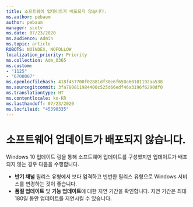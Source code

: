 ```yaml
---
title: 소프트웨어 업데이트가 배포되지 않습니다.
ms.author: pebaum
author: pebaum
manager: scotv
ms.date: 07/23/2020
ms.audience: Admin
ms.topic: article
ROBOTS: NOINDEX, NOFOLLOW
localization_priority: Priority
ms.collection: Adm_O365
ms.custom:
- "1125"
- "6700007"
ms.openlocfilehash: 418f457700f02881df30e6f650a60101192aa538
ms.sourcegitcommit: 3fa780811984400c525d66edf46a3196f6290df0
ms.translationtype: HT
ms.contentlocale: ko-KR
ms.lasthandoff: 07/23/2020
ms.locfileid: "45390335"
---
```

# <a name="software-updates-are-not-being-deployed"></a>소프트웨어 업데이트가 배포되지 않습니다.

Windows 10 업데이트 링을 통해 소프트웨어 업데이트를 구성했지만 업데이트가 배포되지 않는 경우 다음을 수행합니다.  

- **반기 채널** 릴리스 유형에서 보다 엄격하고 빈번한 릴리스 유형으로 Windows 서비스를 변경하는 것이 좋습니다.
- **품질 업데이트** 및 **기능 업데이트**에 대한 지연 기간을 확인합니다. 지연 기간은 최대 180일 동안 업데이트를 지연시킬 수 있습니다.
